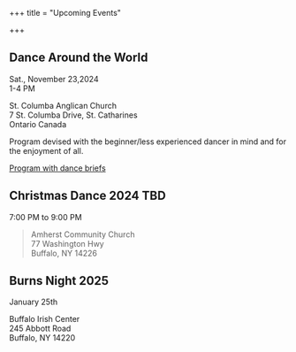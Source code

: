 +++
title = "Upcoming Events"

+++

## Dance Around the World

Sat., November 23,2024  
1-4 PM

St. Columba Anglican Church  
7 St. Columba Drive, St. Catharines  
Ontario Canada

Program devised with the beginner/less experienced dancer in mind and for the enjoyment of all.

[Program with dance briefs](/events/dance_around_the_world/)

## Christmas Dance 2024 TBD

7:00 PM to 9:00 PM

> Amherst Community Church  
> 77 Washington Hwy  
> Buffalo, NY 14226

## Burns Night 2025

January 25th

Buffalo Irish Center  
245 Abbott Road  
Buffalo, NY 14220
